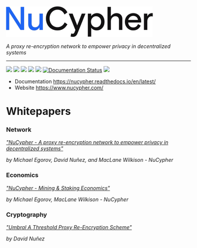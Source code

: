 ![](/docs/source/.static/img/nucypher.png)

*A proxy re-encryption network to empower privacy in decentralized systems*

----

![](https://img.shields.io/pypi/wheel/nucypher.svg)
![](https://img.shields.io/pypi/pyversions/nucypher.svg)
![](https://coveralls.io/repos/github/nucypher/nucypher/badge.svg?branch=master)
![](https://circleci.com/gh/nucypher/nucypher/tree/master.svg?style=svg)
![](https://img.shields.io/discord/411401661714792449.svg)
[![Documentation Status](https://readthedocs.org/projects/nucypher/badge/?version=latest)](https://nucypher.readthedocs.io/en/latest/?badge=latest)
![](https://img.shields.io/pypi/l/nucypher.svg)


- Documentation https://nucypher.readthedocs.io/en/latest/
- Website https://www.nucypher.com/


# Whitepapers

### Network

[*"NuCypher - A proxy re-encryption network to empower privacy in decentralized systems"*](https://github.com/nucypher/whitepaper/blob/master/whitepaper.pdf)

*by Michael Egorov, David Nuñez, and MacLane Wilkison - NuCypher*

### Economics

[*"NuCypher - Mining & Staking Economics"*](https://github.com/nucypher/mining-paper/blob/master/mining-paper.pdf)

*by Michael Egorov, MacLane Wilkison - NuCypher*


### Cryptography

[*"Umbral A Threshold Proxy Re-Encryption Scheme"*](https://github.com/nucypher/umbral-doc/blob/master/umbral-doc.pdf)

*by David Nuñez*
